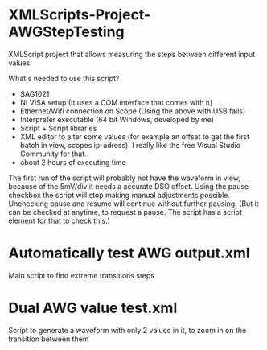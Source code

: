 # XMLScripts-Project-AWGStepTesting
XMLScript project that allows measuring the steps between different input values

What's needed to use this script?
* SAG1021
* NI VISA setup (It uses a COM interface that comes with it)
* Ethernet/Wifi connection on Scope (Using the above with USB fails)
* Interpreter executable (64 bit Windows, developed by me)
* Script + Script libraries
* XML editor to alter some values (for example an offset to get the first batch in view, scopes ip-adress). I really like the free Visual Studio Community for that.
* about 2 hours of executing time

The first run of the script will probably not have the waveform in view, because of the 5mV/div it needs a accurate DSO offset. Using the pause checkbox the script will stop making manual adjustments possible. Unchecking pause and resume will continue without further pausing. (But it can be checked at anytime, to request a pause. The script has a script element for that to check this.)

# Automatically test AWG output.xml
Main script to find extreme transitions steps

# Dual AWG value test.xml
Script to generate a waveform with only 2 values in it, to zoom in on the transition between them
